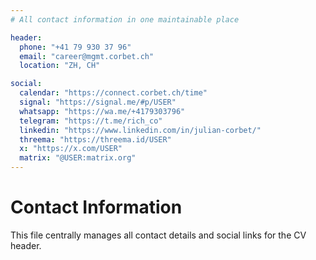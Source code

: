 ```yaml
---
# All contact information in one maintainable place

header:
  phone: "+41 79 930 37 96"
  email: "career@mgmt.corbet.ch"
  location: "ZH, CH"

social:
  calendar: "https://connect.corbet.ch/time"
  signal: "https://signal.me/#p/USER"
  whatsapp: "https://wa.me/+4179303796"
  telegram: "https://t.me/rich_co"
  linkedin: "https://www.linkedin.com/in/julian-corbet/"
  threema: "https://threema.id/USER"
  x: "https://x.com/USER"
  matrix: "@USER:matrix.org"
---
```


# Contact Information

This file centrally manages all contact details and social links for the CV header.
